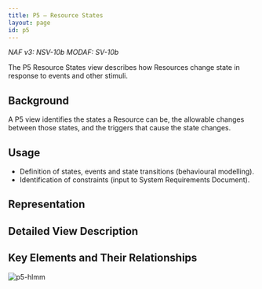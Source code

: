 ```yaml
---
title: P5 – Resource States
layout: page
id: p5
---
```


*NAF v3: NSV-10b MODAF: SV-10b*

The P5 Resource States view describes how Resources change state in
response to events and other stimuli.

## Background

A P5 view identifies the states a Resource can be, the allowable changes
between those states, and the triggers that cause the state changes.

## Usage

-   Definition of states, events and state transitions (behavioural
    modelling).
-   Identification of constraints (input to System Requirements
    Document).

## Representation

## Detailed View Description

## Key Elements and Their Relationships

![p5-hlmm](http://nafdocs.org/wp-content/uploads/2013/06/p5-hlmm.png)




